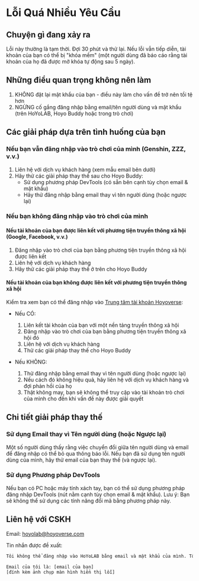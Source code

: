 # Lỗi Quá Nhiều Yêu Cầu

## Chuyện gì đang xảy ra

Lỗi này thường là tạm thời. Đợi 30 phút và thử lại. Nếu lỗi vẫn tiếp diễn, tài khoản của bạn có thể bị "khóa mềm" (một người dùng đã báo cáo rằng tài khoản của họ đã được mở khóa tự động sau 5 ngày).

## Những điều quan trọng không nên làm

1. KHÔNG đặt lại mật khẩu của bạn - điều này làm cho vấn đề trở nên tồi tệ hơn
2. NGỪNG cố gắng đăng nhập bằng email/tên người dùng và mật khẩu (trên HoYoLAB, Hoyo Buddy hoặc trong trò chơi)

## Các giải pháp dựa trên tình huống của bạn

### Nếu bạn vẫn đăng nhập vào trò chơi của mình (Genshin, ZZZ, v.v.)

1. Liên hệ với dịch vụ khách hàng (xem mẫu email bên dưới)
2. Hãy thử các giải pháp thay thế sau cho Hoyo Buddy:
   - Sử dụng phương pháp DevTools (có sẵn bên cạnh tùy chọn email & mật khẩu)
   - Hãy thử đăng nhập bằng email thay vì tên người dùng (hoặc ngược lại)

### Nếu bạn không đăng nhập vào trò chơi của mình

#### Nếu tài khoản của bạn được liên kết với phương tiện truyền thông xã hội (Google, Facebook, v.v.)

1. Đăng nhập vào trò chơi của bạn bằng phương tiện truyền thông xã hội được liên kết
2. Liên hệ với dịch vụ khách hàng
3. Hãy thử các giải pháp thay thế ở trên cho Hoyo Buddy

#### Nếu tài khoản của bạn không được liên kết với phương tiện truyền thông xã hội

Kiểm tra xem bạn có thể đăng nhập vào [Trung tâm tài khoản Hoyoverse](https://account.hoyoverse.com/):

- Nếu CÓ:
  1. Liên kết tài khoản của bạn với một nền tảng truyền thông xã hội
  2. Đăng nhập vào trò chơi của bạn bằng phương tiện truyền thông xã hội đó
  3. Liên hệ với dịch vụ khách hàng
  4. Thử các giải pháp thay thế cho Hoyo Buddy

- Nếu KHÔNG:
  1. Thử đăng nhập bằng email thay vì tên người dùng (hoặc ngược lại)
  2. Nếu cách đó không hiệu quả, hãy liên hệ với dịch vụ khách hàng và đợi phản hồi của họ
  3. Thật không may, bạn sẽ không thể truy cập vào tài khoản trò chơi của mình cho đến khi vấn đề này được giải quyết

## Chi tiết giải pháp thay thế

### Sử dụng Email thay vì Tên người dùng (hoặc Ngược lại)

Một số người dùng thấy rằng việc chuyển đổi giữa tên người dùng và email để đăng nhập có thể bỏ qua thông báo lỗi. Nếu bạn đã sử dụng tên người dùng của mình, hãy thử email của bạn thay thế (và ngược lại).

### Sử dụng Phương pháp DevTools

Nếu bạn có PC hoặc máy tính xách tay, bạn có thể sử dụng phương pháp đăng nhập DevTools (nút nằm cạnh tùy chọn email & mật khẩu). Lưu ý: Bạn sẽ không thể sử dụng các tính năng đổi mã bằng phương pháp này.

## Liên hệ với CSKH

Email: [hoyolab@hoyoverse.com](mailto:hoyolab@hoyoverse.com)

Tin nhắn được đề xuất:

```txt
Tôi không thể đăng nhập vào HoYoLAB bằng email và mật khẩu của mình. Tôi nhận được lỗi "Quá nhiều yêu cầu, vui lòng làm mới trang và thử lại sau" (xem ảnh chụp màn hình đính kèm). Tôi đã đợi hơn 8 giờ và vẫn thấy lỗi này. Vui lòng giúp tôi mở khóa tài khoản.

Email của tôi là: [email của bạn]
[đính kèm ảnh chụp màn hình hiển thị lỗi]
```
